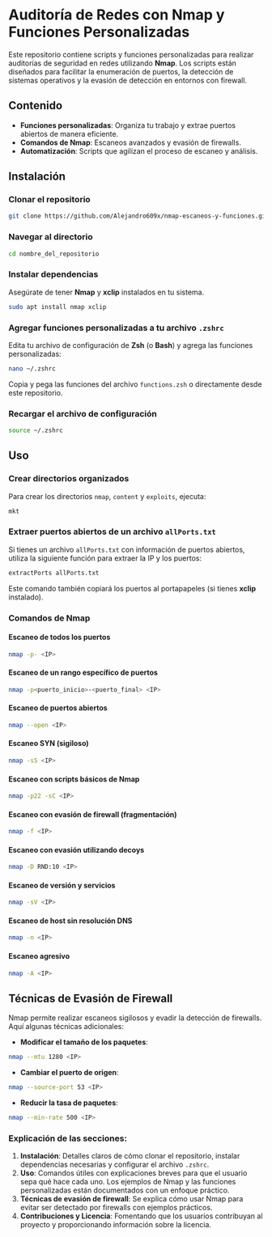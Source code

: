 
# Auditoría de Redes con Nmap y Funciones Personalizadas

Este repositorio contiene scripts y funciones personalizadas para realizar auditorías de seguridad en redes utilizando **Nmap**. Los scripts están diseñados para facilitar la enumeración de puertos, la detección de sistemas operativos y la evasión de detección en entornos con firewall.

## Contenido

- **Funciones personalizadas**: Organiza tu trabajo y extrae puertos abiertos de manera eficiente.
- **Comandos de Nmap**: Escaneos avanzados y evasión de firewalls.
- **Automatización**: Scripts que agilizan el proceso de escaneo y análisis.

## Instalación

### Clonar el repositorio

```bash
git clone https://github.com/Alejandro609x/nmap-escaneos-y-funciones.git
```

### Navegar al directorio

```bash
cd nombre_del_repositorio
```

### Instalar dependencias

Asegúrate de tener **Nmap** y **xclip** instalados en tu sistema.

```bash
sudo apt install nmap xclip
```

### Agregar funciones personalizadas a tu archivo `.zshrc`

Edita tu archivo de configuración de **Zsh** (o **Bash**) y agrega las funciones personalizadas:

```bash
nano ~/.zshrc
```

Copia y pega las funciones del archivo `functions.zsh` o directamente desde este repositorio.

### Recargar el archivo de configuración

```bash
source ~/.zshrc
```

## Uso

### Crear directorios organizados

Para crear los directorios `nmap`, `content` y `exploits`, ejecuta:

```bash
mkt
```

### Extraer puertos abiertos de un archivo `allPorts.txt`

Si tienes un archivo `allPorts.txt` con información de puertos abiertos, utiliza la siguiente función para extraer la IP y los puertos:

```bash
extractPorts allPorts.txt
```

Este comando también copiará los puertos al portapapeles (si tienes **xclip** instalado).

### Comandos de Nmap

#### Escaneo de todos los puertos

```bash
nmap -p- <IP>
```

#### Escaneo de un rango específico de puertos

```bash
nmap -p<puerto_inicio>-<puerto_final> <IP>
```

#### Escaneo de puertos abiertos

```bash
nmap --open <IP>
```

#### Escaneo SYN (sigiloso)

```bash
nmap -sS <IP>
```

#### Escaneo con scripts básicos de Nmap

```bash
nmap -p22 -sC <IP>
```

#### Escaneo con evasión de firewall (fragmentación)

```bash
nmap -f <IP>
```

#### Escaneo con evasión utilizando decoys

```bash
nmap -D RND:10 <IP>
```

#### Escaneo de versión y servicios

```bash
nmap -sV <IP>
```

#### Escaneo de host sin resolución DNS

```bash
nmap -n <IP>
```

#### Escaneo agresivo

```bash
nmap -A <IP>
```

## Técnicas de Evasión de Firewall

Nmap permite realizar escaneos sigilosos y evadir la detección de firewalls. Aquí algunas técnicas adicionales:

- **Modificar el tamaño de los paquetes**:

```bash
nmap --mtu 1280 <IP>
```

- **Cambiar el puerto de origen**:

```bash
nmap --source-port 53 <IP>
```

- **Reducir la tasa de paquetes**:

```bash
nmap --min-rate 500 <IP>
```

### Explicación de las secciones:

1. **Instalación**: Detalles claros de cómo clonar el repositorio, instalar dependencias necesarias y configurar el archivo `.zshrc`.
2. **Uso**: Comandos útiles con explicaciones breves para que el usuario sepa qué hace cada uno. Los ejemplos de Nmap y las funciones personalizadas están documentados con un enfoque práctico.
3. **Técnicas de evasión de firewall**: Se explica cómo usar Nmap para evitar ser detectado por firewalls con ejemplos prácticos.
4. **Contribuciones y Licencia**: Fomentando que los usuarios contribuyan al proyecto y proporcionando información sobre la licencia.
